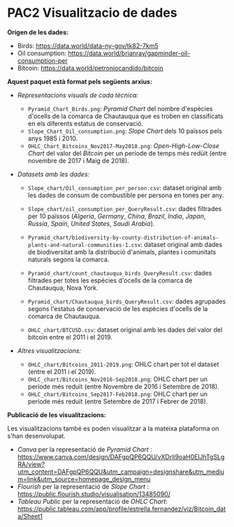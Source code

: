 # PAC2 Visualitzacio de dades
**Orígen de les dades:**
- Birds: https://data.world/data-ny-gov/tk82-7km5 
- Oil consumption: https://data.world/brianray/gapminder-oil-consumption-per
- Bitcoin: https://data.world/petroniocandido/bitcoin

**Aquest paquet està format pels següents arxius:**

- _Representacions visuals de cada tècnica:_

  - `Pyramid_Chart_Birds.png`: _Pyramid Chart_ del nombre d'espècies d'ocells de la comarca de Chautauqua que es troben en classificats en els diferents estatus de conservació.
  - `Slope_Chart_Oil_consumption.png`: _Slope Chart_ dels 10 païssos pels anys 1985 i 2010.
  - `OHLC_Chart_Bitcoins_Nov2017-May2018.png`: _Open-High-Low-Close Chart_ del valor del _Bitcoin_ per un període de temps més redüit (entre novembre de 2017 i Maig de 2018).

- _Datasets amb les dades:_

  - `Slope_chart/Oil_consumption_per_person.csv`: dataset original amb les dades de consum de combustible per persona en tones per any.
  - `Slope_chart/oil_consumption_per_QueryResult.csv`: dades filtrades per 10 païssos (_Algeria_, _Germany_, _China_, _Brazil_, _India_, _Japan_, _Russia_, _Spain_, _United States_, _Saudi Arabia_).

  - `Pyramid_chart/biodiversity-by-county-distribution-of-animals-plants-and-natural-communities-1.csv`: dataset original amb dades de biodiversitat amb la distribució d'animals, plantes i comunitats naturals segons la comarca.
  - `Pyramid_chart/count_chautauqua_birds_QueryResult.csv`: dades filtrades per totes les espècies d'ocells de la comarca de Chautauqua, Nova York.
  - `Pyramid_chart/Chautauqua_birds_QueryResult.csv`: dades agrupades segons l'estatus de conservació de les espècies d'ocells de la comarca de Chautauqua.

  - `OHLC_chart/BTCUSD.csv`: dataset original amb les dades del valor del bitcoin entre el 2011 i el 2019.

- _Altres visualitzacions:_

  - `OHLC_chart/Bitcoins_2011-2019.png`: OHLC chart per tot el dataset (entre el 2011 i el 2019).
  - `OHLC_chart/Bitcoins_Nov2016-Sep2018.png`: OHLC chart per un període més reduït (entre Novembre de 2016 i Setembre de 2018).
  - `OHLC_chart/Bitcoins_Sep2017-Feb2018.png`: OHLC chart per un període més reduït (entre Setembre de 2017 i Febrer de 2018).
  
**Publicació de les visualitzacions:**

Les visualitzacions també es poden visualitzar a la mateixa plataforma on s'han desenvolupat.

- _Canva_ per la representació de _Pyramid Chart_ : https://www.canva.com/design/DAFgpQP6QQU/vXDrli9oaH0ElJhTgSLgRA/view?utm_content=DAFgpQP6QQU&utm_campaign=designshare&utm_medium=link&utm_source=homepage_design_menu 
- _Flourish_ per la representació de _Slope Chart_ : https://public.flourish.studio/visualisation/13485090/
- _Tableau Public_ per la representació de _OHLC Chart_: https://public.tableau.com/app/profile/estrella.fernandez/viz/Bitcoin_data/Sheet1
